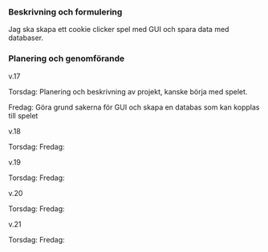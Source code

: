 ### Beskrivning och formulering
Jag ska skapa ett cookie clicker spel med GUI och spara data med databaser.


### Planering och genomförande
v.17

Torsdag: Planering och beskrivning av projekt, kanske börja med spelet. 

Fredag: Göra grund sakerna för GUI och skapa en databas som kan kopplas till spelet

v.18

Torsdag: 
Fredag:

v.19

Torsdag:
Fredag:

v.20

Torsdag:
Fredag:

v.21

Torsdag:
Fredag: